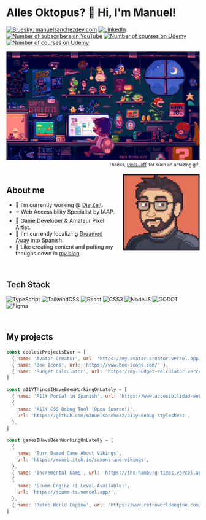 <h1> Alles Oktopus? 🐙 Hi, I'm Manuel!</h1>

[![Bluesky: manuelsanchezdev.com](https://img.shields.io/badge/manuelsanchezdev.com-Follow-blue?logo=bluesky)](https://bsky.app/profile/manuelsanchezdev.com)
[![LinkedIn](https://img.shields.io/badge/LinkedIn-Follow-blue?logo=LinkedIn)](https://www.linkedin.com/in/manusanchez2/)
[![Number of subscribers on YouTube](https://img.shields.io/youtube/channel/subscribers/UCX3IE_OjG20p_AwbX06YAEg?style=social)](https://www.youtube.com/channel/UCX3IE_OjG20p_AwbX06YAEg?sub_confirmation=1)
[![Number of courses on Udemy](https://img.shields.io/badge/udemy%20courses-6-green)](https://www.udemy.com/user/manuel-sanchez-324/)
[![Number of courses on Udemy](https://img.shields.io/badge/udemy%20students-+20000-green)](https://www.udemy.com/user/manuel-sanchez-324/)

<img src="./assets/mario-hacker-pixel-jeff-2023.gif" alt="" />

<div align="right">
  <small>
    Thanks, <a target="_blank" href="https://www.deviantart.com/pixeljeff/art/Chill-Mario-2023-ver-953012885">Pixel Jeff</a>, for such an amazing gif! 
  </small>
</div>

<br />

<img align="right" style="margin-left: 20px;" alt="GIF" src="./assets/manuel-pixelart.jpg" width="200px" />

<h2>About me</h2>

- 💼 I’m currently working @ [Die Zeit](https://github.com/ZeitOnline/).
- ⭐️ Web Accessibility Specialist by IAAP.
- 👾 Game Developer & Amateur Pixel Artist.
- 🤟 I'm currently localizing [Dreamed Away](https://dreamedaway.com/) into Spanish.
- 📝 Like creating content and putting my thoughs down in [my blog](https://www.manuelsanchezdev.com).

<br />

## Tech Stack

![TypeScript](https://img.shields.io/badge/typescript-%23007ACC.svg?style=for-the-badge&logo=typescript&logoColor=white)
![TailwindCSS](https://img.shields.io/badge/tailwindcss-%2338B2AC.svg?style=for-the-badge&logo=tailwind-css&logoColor=white)
![React](https://img.shields.io/badge/react-%2320232a.svg?style=for-the-badge&logo=react&logoColor=%2361DAFB)
![CSS3](https://img.shields.io/badge/css3-%231572B6.svg?style=for-the-badge&logo=css&logoColor=white)
![NodeJS](https://img.shields.io/badge/node.js-6DA55F?style=for-the-badge&logo=node.js&logoColor=white)
![GODOT](https://img.shields.io/badge/Godot%20Engine-478CBF?style=for-the-badge&logo=godotengine&logoColor=white)
![Figma](https://img.shields.io/badge/figma-%23F24E1E.svg?style=for-the-badge&logo=figma&logoColor=white)

<br />

## My projects

```js
const coolestProjectsEver = [
  { name: 'Avatar Creator', url: 'https://my-avatar-creator.vercel.app' },
  { name: 'Bee Icons', url: 'https://www.bee-icons.com/' },
  { name: 'Budget Calculator', url: 'https://my-budget-calculator.vercel.app' },
]
```

```js
const a11YThingsIHaveBeenWorkingOnLately = [
  { name: 'A11Y Portal in Spanish', url: 'https://www.accesibilidad-web.info' },
  {
    name: 'A11Y CSS Debug Tool (Open Source!)',
    url: 'https://github.com/manuelsanchez2/a11y-debug-stylesheet',
  },
]
```

```js
const gamesIHaveBeenWorkingOnLately = [
  {
    name: 'Turn Based Game About Vikings',
    url: 'https://msweb.itch.io/saxons-and-vikings',
  },
  { name: 'Incremental Game', url: 'https://the-hamburg-times.vercel.app/' },
  {
    name: 'Scumm Engine (1 Level Available)',
    url: 'https://scumm-ts.vercel.app/',
  },
  { name: 'Retro World Engine', url: 'https://www.retroworldengine.com/' },
]
```
